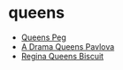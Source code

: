 # queens

 * [Queens Peg](../index/q/queens-peg-200240.json)
 * [A Drama Queens Pavlova](../index/a/a-drama-queens-pavlova.json)
 * [Regina Queens Biscuit](../index/r/regina-queens-biscuit.json)
